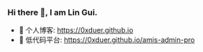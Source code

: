 ### Hi there 👋, I am Lin Gui.
- 📒 个人博客: https://0xduer.github.io
- 🚀 低代码平台: https://0xduer.github.io/amis-admin-pro

<!--
**0xduer/0xduer** is a ✨ _special_ ✨ repository because its `README.md` (this file) appears on your GitHub profile.

Here are some ideas to get you started:

- 🔭 I’m currently working on ...
- 🌱 I’m currently learning ...
- 👯 I’m looking to collaborate on ...
- 🤔 I’m looking for help with ...
- 💬 Ask me about ...
- 📫 How to reach me: ...
- 😄 Pronouns: ...
- ⚡ Fun fact: ...
-->
